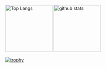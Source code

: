 <p align="left"> 
  <img alt="Top Langs" height="150px" src="https://github-readme-stats.vercel.app/api/top-langs/?username=student-ops&layout=compact&count_private=true&show_icons=true&theme=onedark" />
  <img alt="github stats" height="150px" src="https://github-readme-stats.vercel.app/api?username=student-ops&count_private=true&show_icons=true&show_icons=true&theme=onedark" />
</p>

[![trophy](https://github-profile-trophy.vercel.app/?username=student-ops&theme=onedark&column=7)](https://github.com/ryo-ma/github-profile-trophy)
